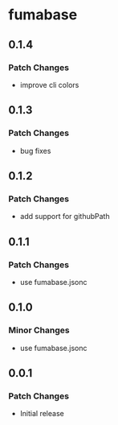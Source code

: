 # fumabase

## 0.1.4

### Patch Changes

- improve cli colors

## 0.1.3

### Patch Changes

- bug fixes

## 0.1.2

### Patch Changes

- add support for githubPath

## 0.1.1

### Patch Changes

- use fumabase.jsonc

## 0.1.0

### Minor Changes

- use fumabase.jsonc

## 0.0.1

### Patch Changes

- Initial release
